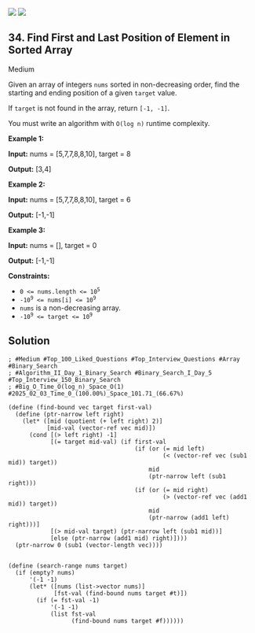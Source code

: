 [![](https://img.shields.io/github/stars/LeetCode-in-Racket/LeetCode-in-Racket?label=Stars&style=flat-square)](https://github.com/LeetCode-in-Racket/LeetCode-in-Racket)
[![](https://img.shields.io/github/forks/LeetCode-in-Racket/LeetCode-in-Racket?label=Fork%20me%20on%20GitHub%20&style=flat-square)](https://github.com/LeetCode-in-Racket/LeetCode-in-Racket/fork)

## 34\. Find First and Last Position of Element in Sorted Array

Medium

Given an array of integers `nums` sorted in non-decreasing order, find the starting and ending position of a given `target` value.

If `target` is not found in the array, return `[-1, -1]`.

You must write an algorithm with `O(log n)` runtime complexity.

**Example 1:**

**Input:** nums = [5,7,7,8,8,10], target = 8

**Output:** [3,4]

**Example 2:**

**Input:** nums = [5,7,7,8,8,10], target = 6

**Output:** [-1,-1]

**Example 3:**

**Input:** nums = [], target = 0

**Output:** [-1,-1]

**Constraints:**

*   <code>0 <= nums.length <= 10<sup>5</sup></code>
*   <code>-10<sup>9</sup> <= nums[i] <= 10<sup>9</sup></code>
*   `nums` is a non-decreasing array.
*   <code>-10<sup>9</sup> <= target <= 10<sup>9</sup></code>

## Solution

```racket
; #Medium #Top_100_Liked_Questions #Top_Interview_Questions #Array #Binary_Search
; #Algorithm_II_Day_1_Binary_Search #Binary_Search_I_Day_5 #Top_Interview_150_Binary_Search
; #Big_O_Time_O(log_n)_Space_O(1) #2025_02_03_Time_0_(100.00%)_Space_101.71_(66.67%)

(define (find-bound vec target first-val)
  (define (ptr-narrow left right)
    (let* ([mid (quotient (+ left right) 2)]
           [mid-val (vector-ref vec mid)])
      (cond [(> left right) -1]
            [(= target mid-val) (if first-val
                                    (if (or (= mid left)
                                            (< (vector-ref vec (sub1 mid)) target))
                                        mid
                                        (ptr-narrow left (sub1 right)))
                                    (if (or (= mid right)
                                            (> (vector-ref vec (add1 mid)) target))
                                        mid
                                        (ptr-narrow (add1 left) right)))]
            [(> mid-val target) (ptr-narrow left (sub1 mid))]
            [else (ptr-narrow (add1 mid) right)])))
  (ptr-narrow 0 (sub1 (vector-length vec))))


(define (search-range nums target)
  (if (empty? nums)
      '(-1 -1)
      (let* ([nums (list->vector nums)]
             [fst-val (find-bound nums target #t)])
        (if (= fst-val -1)
            '(-1 -1)
            (list fst-val
                  (find-bound nums target #f))))))
```